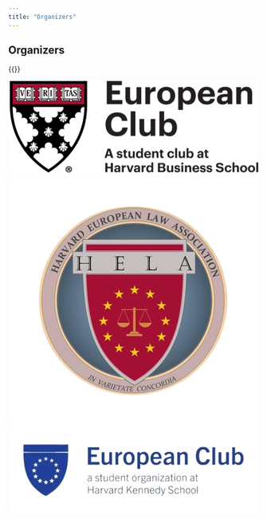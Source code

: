 ```yaml
---
title: "Organizers"
---
```


## Organizers

{{<organizers>}}

<div class='student-orgs' markdown="1">
    <img src='hbs.png' alt="Harvard Business School European Caucus"/>
    <img src='hls.png' alt="Harvard Law School European Caucus"/>
    <img src='hks.png' alt="Harvard Kennedy School European Caucus"/>
</div>
